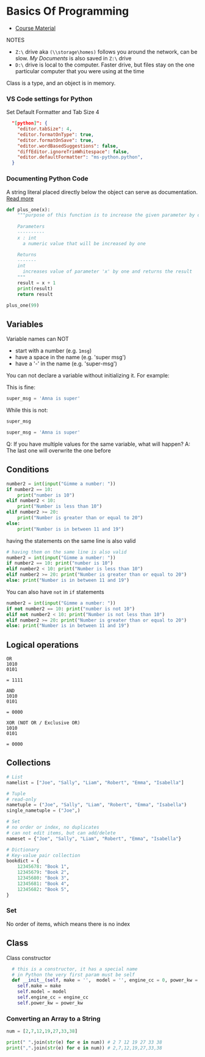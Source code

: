 # Basics Of Programming

- [Course Material](https://gitlab.labranet.jamk.fi/ttc2030/basics-of-programming/-/tree/master/materials)


NOTES
- `Z:\` drive aka `(\\storage\homes)`  follows you around the network, can be slow. _My Documents_ is also saved in `Z:\` drive
- `D:\` drive is local to the computer. Faster drive, but files stay on the one particular computer that you were using at the time



Class is a type, and an object is in memory.


### VS Code settings for Python

Set Default Formatter and Tab Size 4
```json
  "[python]": {
    "editor.tabSize": 4,
    "editor.formatOnType": true,
    "editor.formatOnSave": true,
    "editor.wordBasedSuggestions": false,
    "diffEditor.ignoreTrimWhitespace": false,
    "editor.defaultFormatter": "ms-python.python",
  }
```

### Documenting Python Code

A string literal placed directly below the object can serve as documentation. [Read more](https://realpython.com/documenting-python-code/)

```py
def plus_one(x):
    """purpose of this function is to increase the given parameter by one
    
    Parameters
    ----------
    x : int
      a numeric value that will be increased by one

    Returns
    -------
    int
      increases value of parameter 'x' by one and returns the result
    """
    result = x + 1
    print(result)
    return result

plus_one(99)
```

## Variables

Variable names can NOT
- start with a number (e.g. `1msg`)
- have a space in the name (e.g. 'super msg')
- have a '-' in the name (e.g. 'super-msg')

You can not declare a variable without initializing it. For example:

This is fine:

```py
super_msg = 'Amna is super'
```

While this is not:

```py
super_msg

super_msg = 'Amna is super'
```

Q: If you have multiple values for the same variable, what will happen? 
A: The last one will overwrite the one before

## Conditions

```py
number2 = int(input("Gimme a number: "))
if number2 == 10:
    print("number is 10")
elif number2 < 10:
    print("Number is less than 10")
elif number2 >= 20:
    print("Number is greater than or equal to 20")
else:
    print("Number is in between 11 and 19")
```

having the statements on the same line is also valid

```py
# having them on the same line is also valid
number2 = int(input("Gimme a number: "))
if number2 == 10: print("number is 10")
elif number2 < 10: print("Number is less than 10")
elif number2 >= 20: print("Number is greater than or equal to 20")
else: print("Number is in between 11 and 19")
```

You can also have `not` in `if` statements

```py
number2 = int(input("Gimme a number: "))
if not number2 == 10: print("number is not 10")
elif not number2 < 10: print("Number is not less than 10")
elif number2 >= 20: print("Number is greater than or equal to 20")
else: print("Number is in between 11 and 19")
```

## Logical operations
```
OR
1010
0101

= 1111
```

```
AND
1010
0101

= 0000
```

```
XOR (NOT OR / Exclusive OR)
1010
0101

= 0000
```

## Collections

```py
# List
namelist = ["Joe", "Sally", "Liam", "Robert", "Emma", "Isabella"]

# Tuple
# read-only
nametuple = ("Joe", "Sally", "Liam", "Robert", "Emma", "Isabella")
single_nametuple = ("Joe",)

# Set
# no order or index, no duplicates
# can not edit items, but can add/delete
nameset = {"Joe", "Sally", "Liam", "Robert", "Emma", "Isabella"}

# Dictionary
# Key-value pair collection
bookdict = {
    12345678: "Book 1",
    12345679: "Book 2",
    12345680: "Book 3",
    12345681: "Book 4",
    12345682: "Book 5",
}
```


### Set
No order of items, which means there is no index

## Class

Class constructor

```python
  # this is a constructor, it has a special name
  # in Python the very first param must be self
  def __init__(self, make = '',  model = '', engine_cc = 0, power_kw = 0):
    self.make = make
    self.model = model
    self.engine_cc = engine_cc
    self.power_kw = power_kw
```

### Converting an Array to a String

```py
num = [2,7,12,19,27,33,38]

print(" ".join(str(e) for e in num)) # 2 7 12 19 27 33 38
print(",".join(str(e) for e in num)) # 2,7,12,19,27,33,38
```